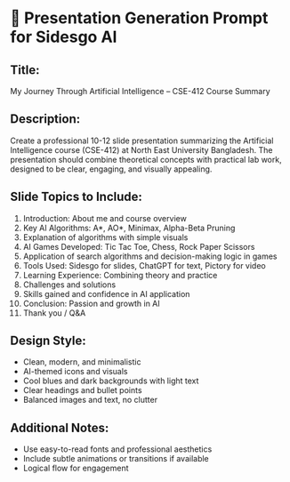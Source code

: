 # 🎨 Presentation Generation Prompt for Sidesgo AI

## Title:
My Journey Through Artificial Intelligence – CSE-412 Course Summary

## Description:
Create a professional 10-12 slide presentation summarizing the Artificial Intelligence course (CSE-412) at North East University Bangladesh. The presentation should combine theoretical concepts with practical lab work, designed to be clear, engaging, and visually appealing.

## Slide Topics to Include:
1. Introduction: About me and course overview
2. Key AI Algorithms: A*, AO*, Minimax, Alpha-Beta Pruning
3. Explanation of algorithms with simple visuals
4. AI Games Developed: Tic Tac Toe, Chess, Rock Paper Scissors
5. Application of search algorithms and decision-making logic in games
6. Tools Used: Sidesgo for slides, ChatGPT for text, Pictory for video
7. Learning Experience: Combining theory and practice
8. Challenges and solutions
9. Skills gained and confidence in AI application
10. Conclusion: Passion and growth in AI
11. Thank you / Q&A

## Design Style:
- Clean, modern, and minimalistic
- AI-themed icons and visuals
- Cool blues and dark backgrounds with light text
- Clear headings and bullet points
- Balanced images and text, no clutter

## Additional Notes:
- Use easy-to-read fonts and professional aesthetics
- Include subtle animations or transitions if available
- Logical flow for engagement

